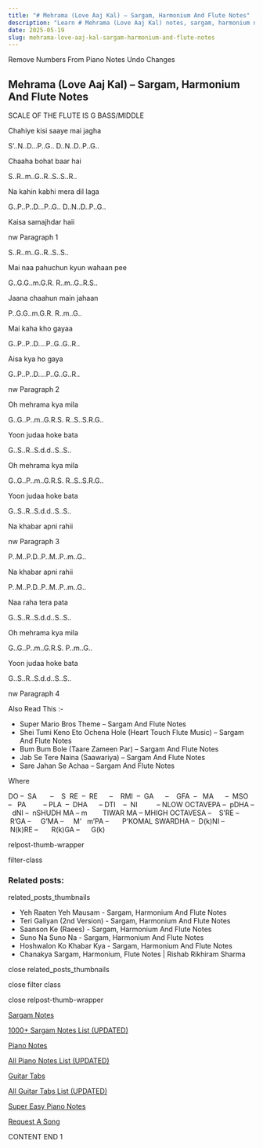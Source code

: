 ```yaml
---
title: "# Mehrama (Love Aaj Kal) – Sargam, Harmonium And Flute Notes"
description: "Learn # Mehrama (Love Aaj Kal) notes, sargam, harmonium notations and flute notes. Easy step-by-step tutorial for beginners."
date: 2025-05-19
slug: mehrama-love-aaj-kal-sargam-harmonium-and-flute-notes
---
```


Remove Numbers From Piano Notes
Undo Changes



## Mehrama (Love Aaj Kal) – Sargam, Harmonium And Flute Notes



SCALE OF THE FLUTE IS G BASS/MIDDLE



Chahiye kisi saaye mai jagha



S’..N..D…P..G.. D..N..D..P..G..



Chaaha bohat baar hai



S..R..m..G..R..S..S..R..



Na kahin kabhi mera dil laga



G..P..P..D…P..G.. D..N..D..P..G..



Kaisa samajhdar haii



nw Paragraph 1

S..R..m..G..R..S..S..



Mai naa pahuchun kyun wahaan pee



G..G.G..m.G.R. R..m..G..R.S..



Jaana chaahun main jahaan



P..G.G..m.G.R. R..m..G..



Mai kaha kho gayaa



G..P..P..D….P..G..G..R..



Aisa kya ho gaya



G..P..P..D….P..G..G..R..

nw Paragraph 2



Oh mehrama kya mila



G..G..P..m..G.R.S. R..S..S.R.G..



Yoon judaa hoke bata



G..S..R..S.d.d..S..S..



Oh mehrama kya mila



G..G..P..m..G.R.S. R..S..S.R.G..



Yoon judaa hoke bata



G..S..R..S.d.d..S..S..



Na khabar apni rahii



nw Paragraph 3

P..M..P.D..P..M..P..m..G..



Na khabar apni rahii



P..M..P.D..P..M..P..m..G..



Naa raha tera pata



G..S..R..S.d.d..S..S..



Oh mehrama kya mila



G..G..P..m..G.R.S. P..m..G..



Yoon judaa hoke bata



G..S..R..S.d.d..S..S..

nw Paragraph 4



Also Read This :-



* Super Mario Bros Theme – Sargam And Flute Notes
* Shei Tumi Keno Eto Ochena Hole (Heart Touch Flute Music) – Sargam And Flute Notes
* Bum Bum Bole (Taare Zameen Par) – Sargam And Flute Notes
* Jab Se Tere Naina (Saawariya) – Sargam And Flute Notes
* Sare Jahan Se Achaa – Sargam And Flute Notes

Where



DO –  SA       –    S  RE  –  RE      –    RMI  –  GA      –    GFA  –   MA      –  MSO  –   PA         – PLA  –  DHA      – DTI    –  NI          – NLOW OCTAVEPA –  pDHA –  dNI –  nSHUDH MA – m        TIWAR MA – MHIGH OCTAVESA –    S’RE –     R’GA –     G’MA –     M’   m’PA –       P’KOMAL SWARDHA –  D(k)NI –       N(k)RE –       R(k)GA –      G(k)



relpost-thumb-wrapper

filter-class

### Related posts:

related_posts_thumbnails

* Yeh Raaten Yeh Mausam - Sargam, Harmonium And Flute Notes
* Teri Galiyan (2nd Version) - Sargam, Harmonium And Flute Notes
* Saanson Ke (Raees) - Sargam, Harmonium And Flute Notes
* Suno Na Suno Na - Sargam, Harmonium And Flute Notes
* Hoshwalon Ko Khabar Kya - Sargam, Harmonium And Flute Notes
* Chanakya Sargam, Harmonium, Flute Notes | Rishab Rikhiram Sharma

close related_posts_thumbnails

close filter class

close relpost-thumb-wrapper

[Sargam Notes](https://www.notationsworld.com/sargam-notes.html)

[1000+ Sargam Notes List (UPDATED)](https://www.notationsworld.com/all-songs-list-sargam-notes.html)

[Piano Notes](https://www.notationsworld.com/piano-notes.html)

[All Piano Notes List (UPDATED)](https://www.notationsworld.com/all-songs-list-piano-notes.html)

[Guitar Tabs](https://www.notationsworld.com/guitar-tabs.html)

[All Guitar Tabs List (UPDATED)](https://www.notationsworld.com/all-songs-list-guitar-tabs.html)

[Super Easy Piano Notes](https://studywall.in/)

[Request A Song](https://www.notationsworld.com/request-a-song.html)

CONTENT END 1

